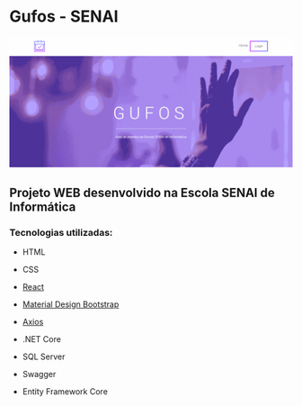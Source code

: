 # Gufos - SENAI

![](gufos.gif)

## Projeto WEB desenvolvido na Escola SENAI de Informática


### Tecnologias utilizadas:

- HTML

- CSS

- [React](https://github.com/facebook/react)

- [Material Design Bootstrap](https://mdbootstrap.com/docs/react/)

- [Axios](https://github.com/axios/axios)

- .NET Core

- SQL Server

- Swagger

- Entity Framework Core
